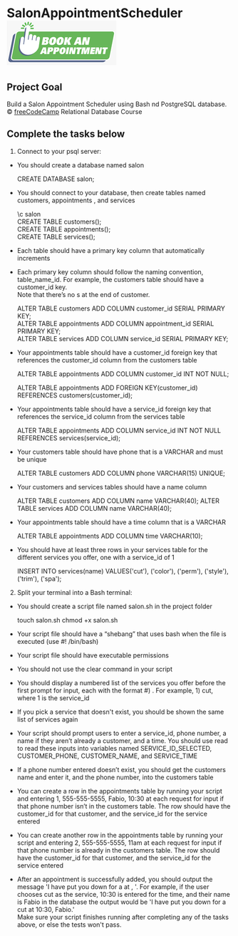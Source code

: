 # SalonAppointmentScheduler ![](bookApp.png)

## Project Goal
Build a Salon Appointment Scheduler using Bash nd PostgreSQL database.
:copyright: [freeCodeCamp](https://www.freecodecamp.org/learn/relational-database/) Relational Database Course


## Complete the tasks below

1. Connect to your psql server: <br/> 
- You should create a database named salon

  CREATE DATABASE salon;


- You should connect to your database, then create tables named customers, appointments , and services

  \c salon <br/>
  CREATE TABLE customers(); <br/>
  CREATE TABLE appointments(); <br/>
  CREATE TABLE services(); <br/>


- Each table should have a primary key column that automatically increments <br/>
- Each primary key column should follow the naming convention, table_name_id. For example, the customers table should have a customer_id key. <br/>
  Note that there’s no s at the end of customer. <br/>
  
  ALTER TABLE customers ADD COLUMN customer_id SERIAL PRIMARY KEY; <br/>
  ALTER TABLE appointments ADD COLUMN appointment_id SERIAL PRIMARY KEY; <br/>
  ALTER TABLE services ADD COLUMN service_id SERIAL PRIMARY KEY; <br/>


- Your appointments table should have a customer_id foreign key that references the customer_id column from the customers table
  
   ALTER TABLE appointments ADD COLUMN customer_id INT NOT NULL;
  
   ALTER TABLE appointments ADD FOREIGN KEY(customer_id) REFERENCES customers(customer_id);

- Your appointments table should have a service_id foreign key that references the service_id column from the services table

  ALTER TABLE appointments ADD COLUMN service_id INT NOT NULL  REFERENCES services(service_id);

- Your customers table should have phone that is a VARCHAR and must be unique

  ALTER TABLE customers ADD COLUMN phone VARCHAR(15) UNIQUE;

- Your customers and services tables should have a name column

  ALTER TABLE customers ADD COLUMN name VARCHAR(40);
  ALTER TABLE services ADD COLUMN name VARCHAR(40);

- Your appointments table should have a time column that is a VARCHAR

  ALTER TABLE appointments ADD COLUMN time VARCHAR(10);

- You should have at least three rows in your services table for the different services you offer, one with a service_id of 1

  INSERT INTO services(name) VALUES('cut'), ('color'), ('perm'), ('style'), ('trim'), ('spa');

2. Split your terminal into a Bash terminal: <br/>
- You should create a script file named salon.sh in the project folder

  touch salon.sh
  chmod +x salon.sh


- Your script file should have a “shebang” that uses bash when the file is executed (use #! /bin/bash)


- Your script file should have executable permissions

  
- You should not use the clear command in your script

- You should display a numbered list of the services you offer before the first prompt for input, each with the format #) <service>. 
  For example, 1) cut, where 1 is the service_id


- If you pick a service that doesn't exist, you should be shown the same list of services again


- Your script should prompt users to enter a service_id, phone number, a name if they aren’t already a customer, and a time. 
  You should use read to read these inputs into variables named SERVICE_ID_SELECTED, CUSTOMER_PHONE, CUSTOMER_NAME, and SERVICE_TIME


- If a phone number entered doesn’t exist, you should get the customers name and enter it, and the phone number, into the customers table


- You can create a row in the appointments table by running your script and entering 1, 555-555-5555, Fabio, 10:30 at each request for input if that phone number isn’t in the customers table. 
  The row should have the customer_id for that customer, and the service_id for the service entered


- You can create another row in the appointments table by running your script and entering 2, 555-555-5555, 11am at each request for input if that phone number is already in the customers table. 
  The row should have the customer_id for that customer, and the service_id for the service entered


- After an appointment is successfully added, you should output the message 'I have put you down for a <service> at <time>, <name>'. 
  For example, if the user chooses cut as the service, 10:30 is entered for the time, and their name is Fabio in the database the output would be 
  'I have put you down for a cut at 10:30, Fabio.'  <br/>
  Make sure your script finishes running after completing any of the tasks above, or else the tests won't pass.

  <br/>
